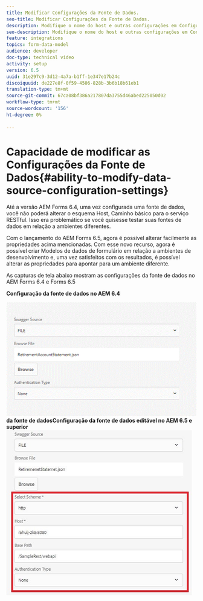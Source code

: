 ```yaml
---
title: Modificar Configurações da Fonte de Dados.
seo-title: Modificar Configurações da Fonte de Dados.
description: Modifique o nome do host e outras configurações em Configurações da Fonte de Dados.
seo-description: Modifique o nome do host e outras configurações em Configurações da Fonte de Dados.
feature: integrations
topics: form-data-model
audience: developer
doc-type: technical video
activity: setup
version: 6.5
uuid: 31e297c9-3d12-4a7a-b1ff-1e347e17b24c
discoiquuid: de227e8f-0f59-4506-828b-3b6b18b61eb1
translation-type: tm+mt
source-git-commit: 67ca08bf386a217807da3755d46abed225050d02
workflow-type: tm+mt
source-wordcount: '156'
ht-degree: 0%

---
```



# Capacidade de modificar as Configurações da Fonte de Dados{#ability-to-modify-data-source-configuration-settings}

Até a versão AEM Forms 6.4, uma vez configurada uma fonte de dados, você não poderá alterar o esquema Host, Caminho básico para o serviço RESTful. Isso era problemático se você quisesse testar suas fontes de dados em relação a ambientes diferentes.

Com o lançamento do AEM Forms 6.5, agora é possível alterar facilmente as propriedades acima mencionadas. Com esse novo recurso, agora é possível criar Modelos de dados de formulário em relação a ambientes de desenvolvimento e, uma vez satisfeitos com os resultados, é possível alterar as propriedades para apontar para um ambiente diferente.

As capturas de tela abaixo mostram as configurações da fonte de dados no AEM Forms 6.4 e Forms 6.5

**Configuração da fonte de dados no AEM 6.4**

![64Configuração ](assets/64release.gif)
**da fonte de dadosConfiguração da fonte de dados editável no AEM 6.5 e superior**
![65Configuração da fonte de dados](assets/modifiabledatasource.jfif)

